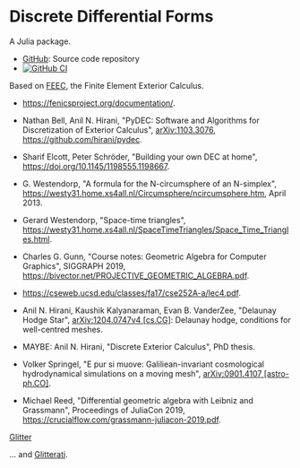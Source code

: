 # Discrete Differential Forms

A Julia package.

* [GitHub](https://github.com/eschnett/DDF.jl): Source code repository
* [![GitHub CI](https://github.com/eschnett/DDF.jl/workflows/CI/badge.svg)](https://github.com/eschnett/DDF.jl/actions)

Based on [FEEC](http://www-users.math.umn.edu/~arnold/), the Finite
Element Exterior Calculus.

- <https://fenicsproject.org/documentation/>.

- Nathan Bell, Anil N. Hirani, "PyDEC: Software and Algorithms for
  Discretization of Exterior Calculus",
  [arXiv:1103.3076](https://arxiv.org/abs/1103.3076),
  <https://github.com/hirani/pydec>.

- Sharif Elcott, Peter Schröder, "Building your own DEC at home",
  <https://doi.org/10.1145/1198555.1198667>.

- G. Westendorp, "A formula for the N-circumsphere of an N-simplex",
  <https://westy31.home.xs4all.nl/Circumsphere/ncircumsphere.htm>,
  April 2013.

- Gerard Westendorp, "Space-time triangles",
  <https://westy31.home.xs4all.nl/SpaceTimeTriangles/Space_Time_Triangles.html>.

- Charles G. Gunn, "Course notes: Geometric Algebra for Computer
  Graphics", SIGGRAPH 2019,
  <https://bivector.net/PROJECTIVE_GEOMETRIC_ALGEBRA.pdf>.

- <https://cseweb.ucsd.edu/classes/fa17/cse252A-a/lec4.pdf>.

- Anil N. Hirani, Kaushik Kalyanaraman, Evan B. VanderZee, "Delaunay
  Hodge Star", [arXiv:1204.0747v4
  [cs.CG]](https://arxiv.org/abs/1204.0747): Delaunay hodge,
  conditions for well-centred meshes.

- MAYBE: Anil N. Hirani, "Discrete Exterior Calculus", PhD thesis.

- Volker Springel, "E pur si muove: Galiliean-invariant cosmological
  hydrodynamical simulations on a moving mesh", [arXiv:0901.4107
  [astro-ph.CO]](https://arxiv.org/abs/0901.4107).

- Michael Reed, "Differential geometric algebra with Leibniz and
  Grassmann", Proceedings of JuliaCon 2019,
  <https://crucialflow.com/grassmann-juliacon-2019.pdf>.



[Glitter](<https://en.wikipedia.org/wiki/Glitter>)

... and [Glitterati](https://songmeanings.com/songs/view/2890/).
